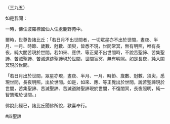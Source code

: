 （三九五）

如是我聞：

一時，佛住波羅㮈國仙人住處鹿野苑中。

爾時，世尊告諸比丘：「若日月不出世間者，一切眾星亦不出於世間，晝夜、半月、一月、時節、歲數、尅數、須臾，皆悉不現，世間常冥，無有明照，唯有長夜，純大闇苦現於世間。若如來、應供、等正覺不出世間時，不說苦聖諦、苦集聖諦、苦滅聖諦、苦滅道跡聖諦現於世間，世間盲冥，無有明照。如是長夜，純大闇冥現於世間。

「若日月出於世間，眾星亦現，晝夜、半月、一月、時節、歲數、尅數、須臾，悉現世間，長夜明照，出於世間。如是，如來、應、等正覺出於世間，說苦聖諦現於世間，苦集聖諦、苦滅聖諦、苦滅道跡聖諦現於世間，不復闇冥，長夜照明，純一智慧現於世間。」

佛說此經已，諸比丘聞佛所說，歡喜奉行。




#四聖諦

